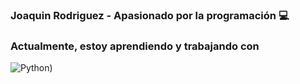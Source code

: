 ### Joaquin Rodriguez - Apasionado por la programación :computer: 


### Actualmente, estoy aprendiendo y trabajando con 

![Python](https://commons.wikimedia.org/wiki/File:Python-logo-notext.svg))
